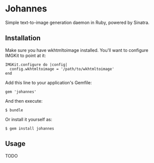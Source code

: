 # Johannes

Simple text-to-image generation daemon in Ruby, powered by Sinatra.

## Installation

Make sure you have wkhtmltoimage installed. You'll want to configure IMGKit to point 
at it:

    IMGKit.configure do |config|
      config.wkhtmltoimage = '/path/to/wkhtmltoimage'
    end

Add this line to your application's Gemfile:

    gem 'johannes'

And then execute:

    $ bundle

Or install it yourself as:

    $ gem install johannes

## Usage

TODO

